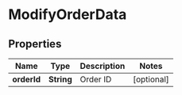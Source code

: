 # ModifyOrderData

## Properties
Name | Type | Description | Notes
------------ | ------------- | ------------- | -------------
**orderId** | **String** | Order ID |  [optional]
